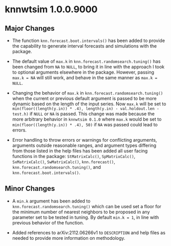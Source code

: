 # knnwtsim 1.0.0.9000

## Major Changes
* The function `knn.forecast.boot.intervals()` has been added to provide the capability to generate interval forecasts and simulations with the package. 

* The default value of `max.k` in `knn.forecast.randomsearch.tuning()` has been changed from `NA` to `NULL`, to bring it in line with the approach I took to optional arguments elsewhere in the package. However, passing `max.k = NA` will still work, and behave in the same manner as `max.k = NULL`. 

* Changing the behavior of `max.k` in `knn.forecast.randomsearch.tuning()` when the current or previous default argument is passed to be more dynamic based on the length of the input series. Now `max.k` will be set to `min(floor((length(y.in)) * .4), length(y.in) - val.holdout.len - test.h)` if `NULL` or `NA` is passed. This change was made because the more arbitrary behavior in `knnwtsim 0.1.0` where `max.k` would be set to `min(floor((length(y.in)) * .4), 50)` if `NA` was passed could lead to errors.

* Error handling to throw errors or warnings for conflicting arguments, arguments outside reasonable ranges, and argument types differing from those listed in the help files has been added all user facing functions in the package: `StMatrixCalc()`, `SpMatrixCalc()`, `SxMatrixCalc()`, `SwMatrixCalc()`, `knn.forecast()`,  `knn.forecast.randomsearch.tuning()`, and `knn.forecast.boot.intervals()`.

## Minor Changes

* A `min.k` argument has been added to `knn.forecast.randomsearch.tuning()` which can be used set a floor for the minimum number of nearest neighbors to be proposed in any parameter set to be tested in tuning. By default `min.k = 1`, in line with previous behavior of the function.

* Added references to arXiv:2112.06266v1 to `DESCRIPTION` and help files as needed to provide more information on methodology. 


